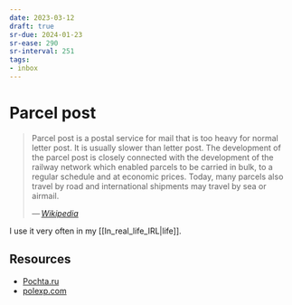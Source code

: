 ```yaml
---
date: 2023-03-12
draft: true
sr-due: 2024-01-23
sr-ease: 290
sr-interval: 251
tags:
- inbox
---
```


# Parcel post

> Parcel post is a postal service for mail that is too heavy for normal letter
> post. It is usually slower than letter post. The development of the parcel
> post is closely connected with the development of the railway network which
> enabled parcels to be carried in bulk, to a regular schedule and at economic
> prices. Today, many parcels also travel by road and international shipments
> may travel by sea or airmail.
>
> — <cite>[Wikipedia](https://en.wikipedia.org/wiki/Parcel_post)</cite>

I use it very often in my [[In_real_life_IRL|life]].

## Resources

- [Pochta.ru](https://www.pochta.ru/)
- [polexp.com](https://polexp.com/)
